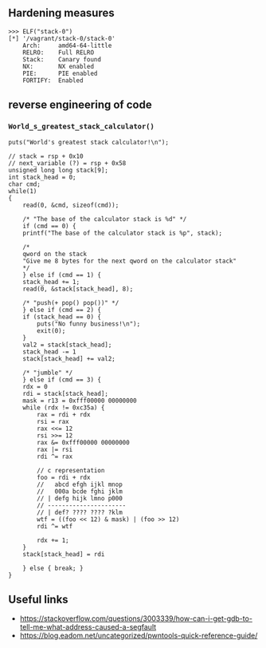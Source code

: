 
## Hardening measures
```
>>> ELF("stack-0")
[*] '/vagrant/stack-0/stack-0'
    Arch:     amd64-64-little
    RELRO:    Full RELRO
    Stack:    Canary found
    NX:       NX enabled
    PIE:      PIE enabled
    FORTIFY:  Enabled
```

## reverse engineering of code
### `World_s_greatest_stack_calculator()`
```
puts("World's greatest stack calculator!\n");

// stack = rsp + 0x10
// next_variable (?) = rsp + 0x58
unsigned long long stack[9];
int stack_head = 0;
char cmd;
while(1)
{
    read(0, &cmd, sizeof(cmd));

    /* "The base of the calculator stack is %d" */
    if (cmd == 0) {
	printf("The base of the calculator stack is %p", stack);
    
    /*
    qword on the stack
    "Give me 8 bytes for the next qword on the calculator stack"
    */
    } else if (cmd == 1) {
	stack_head += 1;
	read(0, &stack[stack_head], 8);

    /* "push(+ pop() pop())" */
    } else if (cmd == 2) {
	if (stack_head == 0) {
	    puts("No funny business!\n");
	    exit(0);
	}
	val2 = stack[stack_head];
	stack_head -= 1
	stack[stack_head] += val2;

    /* "jumble" */
    } else if (cmd == 3) {
	rdx = 0
	rdi = stack[stack_head];
	mask = r13 = 0xfff00000 00000000
	while (rdx != 0xc35a) {
	    rax = rdi + rdx
	    rsi = rax
	    rax <<= 12
	    rsi >>= 12
	    rax &= 0xfff00000 00000000
	    rax |= rsi
	    rdi ^= rax
	    
	    // c representation
	    foo = rdi + rdx
	    //   abcd efgh ijkl mnop
	    //   000a bcde fghi jklm
	    // | defg hijk lmno p000
	    // ----------------------
	    // | def? ???? ???? ?klm
	    wtf = ((foo << 12) & mask) | (foo >> 12)
	    rdi ^= wtf

	    rdx += 1;
	}
	stack[stack_head] = rdi

    } else { break; }
}
```

## Useful links
- https://stackoverflow.com/questions/3003339/how-can-i-get-gdb-to-tell-me-what-address-caused-a-segfault
- https://blog.eadom.net/uncategorized/pwntools-quick-reference-guide/
